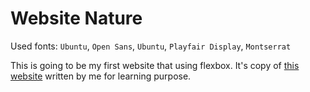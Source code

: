 # Website Nature

Used fonts: `Ubuntu`, `Open Sans`, `Ubuntu`, `Playfair Display`, `Montserrat`

This is going to be my first website that using flexbox. It's copy of [this website](https://nicepage.com/html-templates/preview/exploring-wildlife-and-nature-78518?device=desktop) written by me for learning purpose.
